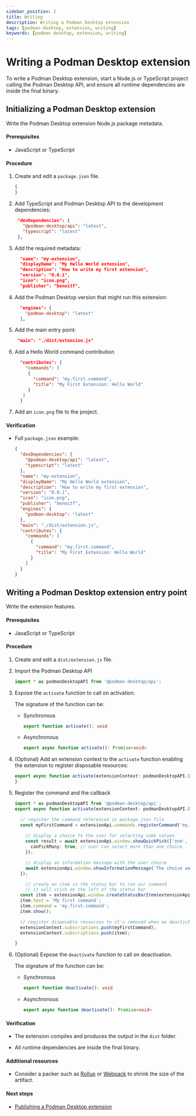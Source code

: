 ```yaml
---
sidebar_position: 2
title: Writing 
description: Writing a Podman Desktop extension
tags: [podman-desktop, extension, writing]
keywords: [podman desktop, extension, writing]
---
```


# Writing a Podman Desktop extension

To write a Podman Desktop extension, start a Node.js or TypeScript project calling the Podman Desktop API, and ensure all runtime dependencies are inside the final binary.

## Initializing a Podman Desktop extension

Write the Podman Desktop extension Node.js package metadata.

#### Prerequisites

* JavaScript or TypeScript

#### Procedure

1. Create and edit a `package.json` file.

   ```json
   {
   }
   ```

1. Add TypeScript and Podman Desktop API to the development dependencies:

   ```json lines
    "devDependencies": {
      "@podman-desktop/api": "latest",
      "typescript": "latest"
    },
   ```

1. Add the required metadata:

   ```json lines
     "name": "my-extension",
     "displayName": "My Hello World extension",
     "description": "How to write my first extension",
     "version": "0.0.1",
     "icon": "icon.png",
     "publisher": "benoitf",
   ```

1. Add the Podman Desktop version that might run this extension:

   ```json lines
     "engines": {
       "podman-desktop": "latest"
     },
   ```

1. Add the main entry point:

   ```json lines
    "main": "./dist/extension.js"
   ```

1. Add a Hello World command contribution

   ```json lines
     "contributes": {
       "commands": [
        {
          "command": "my.first.command",
          "title": "My First Extension: Hello World"
        }
      ]
     }
   ```

1. Add an `icon.png` file to the project.

#### Verification

* Full `package.json` example:

   ```json
   {
     "devDependencies": {
       "@podman-desktop/api": "latest",
       "typescript": "latest"
     },
     "name": "my-extension",
     "displayName": "My Hello World extension",
     "description": "How to write my first extension",
     "version": "0.0.1",
     "icon": "icon.png",
     "publisher": "benoitf",
     "engines": {
       "podman-desktop": "latest"
     },
     "main": "./dist/extension.js",
     "contributes": {
       "commands": [
         {
           "command": "my.first.command",
           "title": "My First Extension: Hello World"
         }
       ]
     }
   }
   ```


## Writing a Podman Desktop extension entry point

Write the extension features.

#### Prerequisites

* JavaScript or TypeScript

#### Procedure

1. Create and edit a `dist/extension.js` file.

1. Import the Podman Desktop API

   ```typescript
   import * as podmanDesktopAPI from '@podman-desktop/api';
   ```

1. Expose the `activate` function to call on activation.

   The signature of the function can be:

   * Synchronous

     ```typescript
     export function activate(): void
     ```

   * Asynchronous

     ```typescript
     export async function activate(): Promise<void>
     ```

1. (Optional) Add an extension context to the `activate` function enabling the extension to register disposable resources:

   ```typescript
   export async function activate(extensionContext: podmanDesktopAPI.ExtensionContext): Promise<void> {
   }
   ```

1. Register the command and the callback

   ```typescript
   import * as podmanDesktopAPI from '@podman-desktop/api';
   export async function activate(extensionContext: podmanDesktopAPI.ExtensionContext): Promise<void> {

     // register the command referenced in package.json file
     const myFirstCommand = extensionApi.commands.registerCommand('my.first.command', async () => {
    
       // display a choice to the user for selecting some values
       const result = await extensionApi.window.showQuickPick(['one', 'two', 'three'], {
         canPickMany: true, // user can select more than one choice
       });

       // display an information message with the user choice
       await extensionApi.window.showInformationMessage(`The choice was: ${result}`);
     });

       // create an item in the status bar to run our command
       // it will stick on the left of the status bar
     const item = extensionApi.window.createStatusBarItem(extensionApi.StatusBarAlignLeft, 100);
     item.text = 'My first command';
     item.command = 'my.first.command';
     item.show();

     // register disposable resources to it's removed when we deactivte the extension
     extensionContext.subscriptions.push(myFirstCommand);
     extensionContext.subscriptions.push(item);

   }
   ```

1. (Optional) Expose the `deactivate` function to call on deactivation.

   The signature of the function can be:

   * Synchronous

     ```typescript
     export function deactivate(): void
     ```

   * Asynchronous

     ```typescript
     export async function deactivate(): Promise<void>
     ```

#### Verification

* The extension compiles and produces the output in the `dist` folder.

* All runtime dependencies are inside the final binary.

#### Additional resources

* Consider a packer such as [Rollup](https://rollupjs.org) or [Webpack](https://webpack.js.org) to shrink the size of the artifact.

#### Next steps

* [Publishing a Podman Desktop extension](publish)
